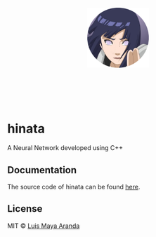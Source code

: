 <br><br>

<p align="center">
<a href="https://github.com/LuisMaya"><img width="140" src="./website/images/logo.png" alt="yuumi logo"></a>
</p>
<br>

<br><br>

# hinata
A Neural Network developed using C++

## Documentation

The source code of hinata can be found [here](./src/).

## License

MIT &copy; [Luis Maya Aranda](https://github.com/LuisMaya)